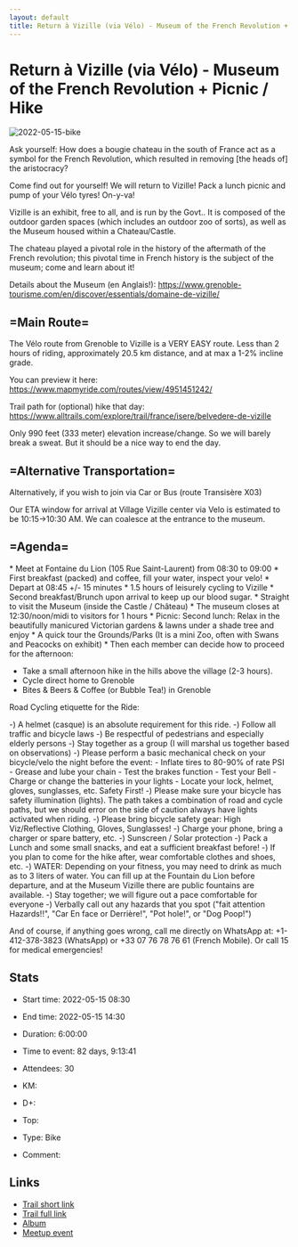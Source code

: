 ```yaml
---
layout: default
title: Return à Vizille (via Vélo) - Museum of the French Revolution + Picnic / Hike
---
```


# Return à Vizille (via Vélo) - Museum of the French Revolution + Picnic / Hike

![2022-05-15-bike](/Stats/img/orig/2022-05-15-bike.jpg)

Ask yourself: How does a bougie chateau in the south of France act as a symbol for the French Revolution, which resulted in removing [the heads of] the aristocracy?

Come find out for yourself! We will return to Vizille! Pack a lunch picnic and pump of your Vélo tyres! On-y-va!

Vizille is an exhibit, free to all, and is run by the Govt.. It is composed of the outdoor garden spaces (which includes an outdoor zoo of sorts), as well as the Museum housed within a Chateau/Castle.

The chateau played a pivotal role in the history of the aftermath of the French revolution; this pivotal time in French history is the subject of the museum; come and learn about it!

Details about the Museum (en Anglais!):
https://www.grenoble-tourisme.com/en/discover/essentials/domaine-de-vizille/

## =Main Route=

The Vélo route from Grenoble to Vizille is a VERY EASY route. Less than 2 hours of riding, approximately 20.5 km distance, and at max a 1-2% incline grade.

You can preview it here: https://www.mapmyride.com/routes/view/4951451242/

Trail path for (optional) hike that day: https://www.alltrails.com/explore/trail/france/isere/belvedere-de-vizille

Only 990 feet (333 meter) elevation increase/change. So we will barely break a sweat. But it should be a nice way to end the day.

## =Alternative Transportation=
Alternatively, if you wish to join via Car or Bus (route Transisère X03)

Our ETA window for arrival at Village Vizille center via Velo is estimated to be 10:15->10:30 AM. We can coalesce at the entrance to the museum.

## =Agenda=

\* Meet at Fontaine du Lion (105 Rue Saint-Laurent) from 08:30 to 09:00
\* First breakfast (packed) and coffee, fill your water, inspect your velo!
\* Depart at 08:45 +/- 15 minutes
\* 1.5 hours of leisurely cycling to Vizille
\* Second breakfast/Brunch upon arrival to keep up our blood sugar.
\* Straight to visit the Museum (inside the Castle / Château)
\* The museum closes at 12:30/noon/midi to visitors for 1 hours
\* Picnic: Second lunch: Relax in the beautifully manicured Victorian gardens & lawns under a shade tree and enjoy
\* A quick tour the Grounds/Parks (It is a mini Zoo, often with Swans and Peacocks on exhibit)
\* Then each member can decide how to proceed for the afternoon:

* Take a small afternoon hike in the hills above the village (2-3 hours).
* Cycle direct home to Grenoble
* Bites & Beers & Coffee (or Bubble Tea!) in Grenoble

Road Cycling etiquette for the Ride:

-) A helmet (casque) is an absolute requirement for this ride.
-) Follow all traffic and bicycle laws
-) Be respectful of pedestrians and especially elderly persons
-) Stay together as a group (I will marshal us together based on observations)
-) Please perform a basic mechanical check on your bicycle/velo the night before the event:
\- Inflate tires to 80\-90% of rate PSI
\- Grease and lube your chain
\- Test the brakes function
\- Test your Bell
\- Charge or change the batteries in your lights
\- Locate your lock\, helmet\, gloves\, sunglasses\, etc\. Safety First\!
-) Please make sure your bicycle has safety illumination (lights). The path takes a combination of road and cycle paths, but we should error on the side of caution always have lights activated when riding.
-) Please bring bicycle safety gear: High Viz/Reflective Clothing, Gloves, Sunglasses!
-) Charge your phone, bring a charger or spare battery, etc.
-) Sunscreen / Solar protection
-) Pack a Lunch and some small snacks, and eat a sufficient breakfast before!
-) If you plan to come for the hike after, wear comfortable clothes and shoes, etc.
-) WATER: Depending on your fitness, you may need to drink as much as to 3 liters of water. You can fill up at the Fountain du Lion before departure, and at the Museum Vizille there are public fountains are available.
-) Stay together; we will figure out a pace comfortable for everyone
-) Verbally call out any hazards that you spot ("fait attention Hazards!!", "Car En face or Derrière!", "Pot hole!", or "Dog Poop!")

And of course, if anything goes wrong, call me directly on WhatsApp at: +1-412-378-3823 (WhatsApp) or +33 07 76 78 76 61 (French Mobile). Or call 15 for medical emergencies!

## Stats

- Start time: 2022-05-15 08:30
- End time: 2022-05-15 14:30
- Duration: 6:00:00
- Time to event: 82 days, 9:13:41
- Attendees: 30

- KM: 
- D+: 
- Top: 
- Type: Bike
- Comment: 

## Links

- [Trail short link]()
- [Trail full link]()
- [Album](https://binnette.github.io/GacImg2022/2022-05-15-Return-a-Vizille-via-Velo-Museum-of-the-French-Revolution-Picnic-Hike.html)
- [Meetup event](https://www.meetup.com/grenoble-adventure-club-english-french/events/284164656/)
